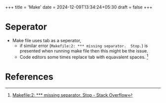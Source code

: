+++
title = 'Make'
date = 2024-12-09T13:34:24+05:30
draft = false
+++

# Seperator

- Make file uses tab as a seperator,
  - if similar error (`Makefile:2: *** missing separator.  Stop.`) is presented when running make file then this might be the issue.
  - Code editors some times replace tab with equavalent spaces. [^1]

# References

[^1]:[Makefile:2: *** missing separator. Stop - Stack Overflow](https://stackoverflow.com/questions/23927212/makefile2-missing-separator-stop)
